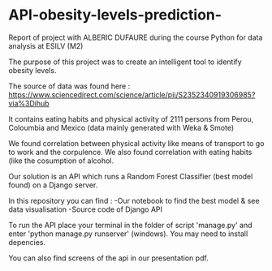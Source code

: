 # API-obesity-levels-prediction-
Report of project with ALBERIC DUFAURE during the course Python for data analysis at ESILV (M2)

The purpose of this project was to create an intelligent tool to identify obesity levels. 

The source of data was found here : https://www.sciencedirect.com/science/article/pii/S2352340919306985?via%3Dihub

It contains eating habits and physical activity of 2111 persons from Perou, Coloumbia and Mexico (data mainly generated with Weka & Smote)

We found correlation between physical activity like means of transport to go to work and the corpulence. We also found correlation with eating habits (like the cosumption of alcohol.

Our solution is an API which runs a Random Forest Classifier (best model found) on a Django server. 

In this repository you can find :
-Our notebook to find the best model & see data visualisation
-Source code of Django API

To run the API place your terminal in the folder of script 'manage.py' and enter 'python manage.py runserver' (windows). You may need to install depencies.

You can also find screens of the api in our presentation pdf.
